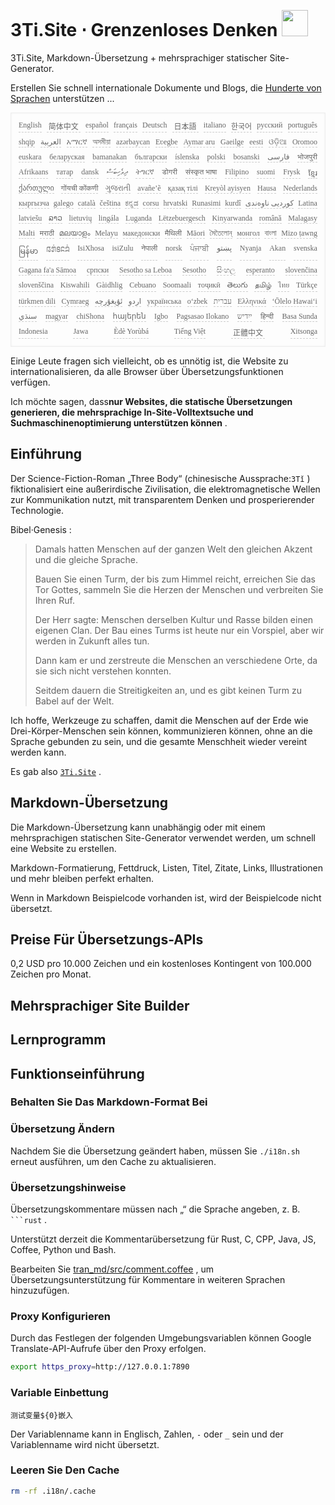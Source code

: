 <h1 style="justify-content:space-between">3Ti.Site ⋅ Grenzenloses Denken <img src="//i-01.eu.org/3Ti/logo.svg" style="user-select:none;margin-top:-1px;width:42px"></h1>

3Ti.Site, Markdown-Übersetzung + mehrsprachiger statischer Site-Generator.

Erstellen Sie schnell internationale Dokumente und Blogs, die [Hunderte von Sprachen](https://github.com/i18n-site/node/blob/main/lang/src/index.js) unterstützen ...

<pre class="langli" style="display:flex;flex-wrap:wrap;background:transparent;border:1px solid #eee;font-size:12px;box-shadow:0 0 3px inset #eee;padding:12px 5px 4px 12px;justify-content:space-between;"><style>pre.langli i{font-weight:300;font-family:s;margin-right:7px;margin-bottom:8px;font-style:normal;color:#666;border-bottom:1px dashed #ccc;}</style><i>English</i><i> 简体中文 </i><i>español</i><i>français</i><i>Deutsch</i><i> 日本語 </i><i>italiano</i><i>한국어</i><i>русский</i><i>português</i><i>shqip</i><i>‫العربية‬</i><i>አማርኛ</i><i>অসমীয়া</i><i>azərbaycan</i><i>Eʋegbe</i><i>Aymar aru</i><i>Gaeilge</i><i>eesti</i><i>ଓଡ଼ିଆ</i><i>Oromoo</i><i>euskara</i><i>беларуская</i><i>bamanakan</i><i>български</i><i>íslenska</i><i>polski</i><i>bosanski</i><i>‫فارسی‬</i><i>भोजपुरी</i><i>Afrikaans</i><i>татар</i><i>dansk</i><i>‫ދިވެހިބަސް‬</i><i>ትግርኛ</i><i>डोगरी</i><i>संस्कृत भाषा</i><i>Filipino</i><i>suomi</i><i>Frysk</i><i>ខ្មែរ</i><i>ქართული</i><i>गोंयची कोंकणी</i><i>ગુજરાતી</i><i>avañe’ẽ</i><i>қазақ тілі</i><i>Kreyòl ayisyen</i><i>Hausa</i><i>Nederlands</i><i>кыргызча</i><i>galego</i><i>català</i><i>čeština</i><i>ಕನ್ನಡ</i><i>corsu</i><i>hrvatski</i><i>Runasimi</i><i>kurdî</i><i>‫کوردیی ناوەندی‬</i><i>Latina</i><i>latviešu</i><i>ລາວ</i><i>lietuvių</i><i>lingála</i><i>Luganda</i><i>Lëtzebuergesch</i><i>Kinyarwanda</i><i>română</i><i>Malagasy</i><i>Malti</i><i>मराठी</i><i>മലയാളം</i><i>Melayu</i><i>македонски</i><i>मैथिली</i><i>Māori</i><i>মৈতৈলোন্</i><i>монгол</i><i>বাংলা</i><i>Mizo ṭawng</i><i>မြန်မာ</i><i>𞄀𞄄𞄰𞄩𞄍𞄜𞄰</i><i>IsiXhosa</i><i>isiZulu</i><i>नेपाली</i><i>norsk</i><i>ਪੰਜਾਬੀ</i><i>‫پښتو‬</i><i>Nyanja</i><i>Akan</i><i>svenska</i><i>Gagana fa'a Sāmoa</i><i>српски</i><i>Sesotho sa Leboa</i><i>Sesotho</i><i>සිංහල</i><i>esperanto</i><i>slovenčina</i><i>slovenščina</i><i>Kiswahili</i><i>Gàidhlig</i><i>Cebuano</i><i>Soomaali</i><i>тоҷикӣ</i><i>తెలుగు</i><i>தமிழ்</i><i>ไทย</i><i>Türkçe</i><i>türkmen dili</i><i>Cymraeg</i><i>‫ئۇيغۇرچە‬</i><i>‫اردو‬</i><i>українська</i><i>o‘zbek</i><i>‫עברית‬</i><i>Ελληνικά</i><i>ʻŌlelo Hawaiʻi</i><i>‫سنڌي‬</i><i>magyar</i><i>chiShona</i><i>հայերեն</i><i>Igbo</i><i>Pagsasao Ilokano</i><i>‫ייִדיש‬</i><i>हिन्दी</i><i>Basa Sunda</i><i>Indonesia</i><i>Jawa</i><i>Èdè Yorùbá</i><i>Tiếng Việt</i><i> 正體中文 </i><i>Xitsonga</i></pre>

Einige Leute fragen sich vielleicht, ob es unnötig ist, die Website zu internationalisieren, da alle Browser über Übersetzungsfunktionen verfügen.

Ich möchte sagen, dass**nur Websites, die statische Übersetzungen generieren, die mehrsprachige In-Site-Volltextsuche und Suchmaschinenoptimierung unterstützen können** .

## Einführung

Der Science-Fiction-Roman „Three Body“ (chinesische Aussprache:`3Tǐ` ) fiktionalisiert eine außerirdische Zivilisation, die elektromagnetische Wellen zur Kommunikation nutzt, mit transparentem Denken und prosperierender Technologie.

Bibel·Genesis :

> Damals hatten Menschen auf der ganzen Welt den gleichen Akzent und die gleiche Sprache.
>
> Bauen Sie einen Turm, der bis zum Himmel reicht, erreichen Sie das Tor Gottes, sammeln Sie die Herzen der Menschen und verbreiten Sie Ihren Ruf.
>
> Der Herr sagte: Menschen derselben Kultur und Rasse bilden einen eigenen Clan. Der Bau eines Turms ist heute nur ein Vorspiel, aber wir werden in Zukunft alles tun.
>
> Dann kam er und zerstreute die Menschen an verschiedene Orte, da sie sich nicht verstehen konnten.
>
> Seitdem dauern die Streitigkeiten an, und es gibt keinen Turm zu Babel auf der Welt.

Ich hoffe, Werkzeuge zu schaffen, damit die Menschen auf der Erde wie Drei-Körper-Menschen sein können, kommunizieren können, ohne an die Sprache gebunden zu sein, und die gesamte Menschheit wieder vereint werden kann.

Es gab also [`3Ti.Site`](//3Ti.Site) .

## Markdown-Übersetzung

Die Markdown-Übersetzung kann unabhängig oder mit einem mehrsprachigen statischen Site-Generator verwendet werden, um schnell eine Website zu erstellen.

Markdown-Formatierung, Fettdruck, Listen, Titel, Zitate, Links, Illustrationen und mehr bleiben perfekt erhalten.

Wenn in Markdown Beispielcode vorhanden ist, wird der Beispielcode nicht übersetzt.

## Preise Für Übersetzungs-APIs

0,2 USD pro 10.000 Zeichen und ein kostenloses Kontingent von 100.000 Zeichen pro Monat.

## Mehrsprachiger Site Builder

## Lernprogramm

## Funktionseinführung

### Behalten Sie Das Markdown-Format Bei

### Übersetzung Ändern

Nachdem Sie die Übersetzung geändert haben, müssen Sie `./i18n.sh` erneut ausführen, um den Cache zu aktualisieren.

### Übersetzungshinweise

Übersetzungskommentare müssen nach „“ die Sprache angeben, z. B. ` ```rust` .

Unterstützt derzeit die Kommentarübersetzung für Rust, C, CPP, Java, JS, Coffee, Python und Bash.

Bearbeiten Sie [tran_md/src/comment.coffee](https://github.com/i18n-site/node/blob/main/tran_md/src/comment.coffee) , um Übersetzungsunterstützung für Kommentare in weiteren Sprachen hinzuzufügen.

### Proxy Konfigurieren

Durch das Festlegen der folgenden Umgebungsvariablen können Google Translate-API-Aufrufe über den Proxy erfolgen.

```bash
export https_proxy=http://127.0.0.1:7890
```

### Variable Einbettung

```
测试变量${0}嵌入
```

Der Variablenname kann in Englisch, Zahlen, `-` oder `_` sein und der Variablenname wird nicht übersetzt.

### Leeren Sie Den Cache

```bash
rm -rf .i18n/.cache
```
